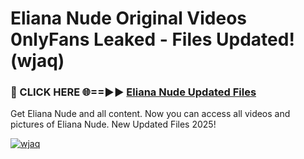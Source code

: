 # Eliana Nude Original Videos 0nlyFans Leaked - Files Updated! (wjaq)

<h3>🔴 CLICK HERE 🌐==►► <a href="https://tinyurl.com/y5r63du9" rel="nofollow">Eliana Nude Updated Files</a></h3>

Get Eliana Nude and all content. Now you can access all videos and pictures of Eliana Nude. New Updated Files 2025!

[![wjaq](https://i.imgur.com/UVo9nyh.gif)](https://tinyurl.com/y5r63du9)